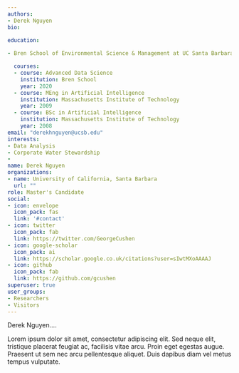 ```yaml
---
authors:
- Derek Nguyen
bio:
  
education: 

- Bren School of Environmental Science & Management at UC Santa Barbara

  courses:
  - course: Advanced Data Science
    institution: Bren School
    year: 2020
  - course: MEng in Artificial Intelligence
    institution: Massachusetts Institute of Technology
    year: 2009
  - course: BSc in Artificial Intelligence
    institution: Massachusetts Institute of Technology
    year: 2008
email: "derekhnguyen@ucsb.edu"
interests:
- Data Analysis
- Corporate Water Stewardship
- 
name: Derek Nguyen
organizations:
- name: University of California, Santa Barbara
  url: ""
role: Master's Candidate
social:
- icon: envelope
  icon_pack: fas
  link: '#contact'
- icon: twitter
  icon_pack: fab
  link: https://twitter.com/GeorgeCushen
- icon: google-scholar
  icon_pack: ai
  link: https://scholar.google.co.uk/citations?user=sIwtMXoAAAAJ
- icon: github
  icon_pack: fab
  link: https://github.com/gcushen
superuser: true
user_groups:
- Researchers
- Visitors
---
```


Derek Nguyen....

Lorem ipsum dolor sit amet, consectetur adipiscing elit. Sed neque elit, tristique placerat feugiat ac, facilisis vitae arcu. Proin eget egestas augue. Praesent ut sem nec arcu pellentesque aliquet. Duis dapibus diam vel metus tempus vulputate.
